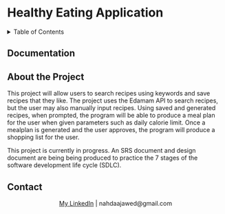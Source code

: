 # Healthy Eating Application
<details>
  <summary>Table of Contents</summary>
  <ol>
    <li><a href="#about-the-project">About The Project</a>
    <li><a href="#contact">Contact</a>
  </ol>
</details>

## Documentation

## About the Project
This project will allow users to search recipes using keywords and save recipes that they like. The project uses the Edamam API to search recipes, but the user may also manually input recipes. Using saved and generated recipes, when prompted, the program will be able to produce a meal plan for the user when given parameters such as daily calorie limit. Once a mealplan is generated and the user approves, the program will produce a shopping list for the user.

This project is currently in progress. An SRS document and design document are being being produced to practice the 7 stages of the software development life cycle (SDLC).

## Contact
<div align="center">
  <a href="https://www.linkedin.com/in/nahdaa-jawed/">My LinkedIn</a>
   |  nahdaajawed@gmail.com
</div>
